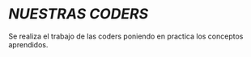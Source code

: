 # *NUESTRAS CODERS* #

Se realiza el trabajo de las coders poniendo en practica los conceptos aprendidos.
